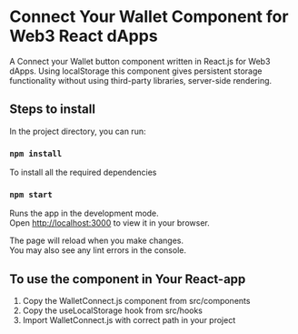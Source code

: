 # Connect Your Wallet Component for Web3 React dApps

A Connect your Wallet button component written in React.js for Web3 dApps. Using localStorage this component gives persistent storage functionality without using third-party libraries, server-side rendering.

## Steps to install

In the project directory, you can run:

### `npm install`

To install all the required dependencies

### `npm start`

Runs the app in the development mode.\
Open [http://localhost:3000](http://localhost:3000) to view it in your browser.

The page will reload when you make changes.\
You may also see any lint errors in the console.

## To use the component in Your React-app

1. Copy the WalletConnect.js component from src/components
2. Copy the useLocalStorage hook from src/hooks
3. Import WalletConnect.js with correct path in your project